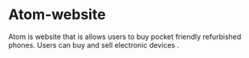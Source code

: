 # Atom-website
Atom is website that is allows users to buy pocket friendly refurbished phones. Users can buy and sell electronic devices . 
